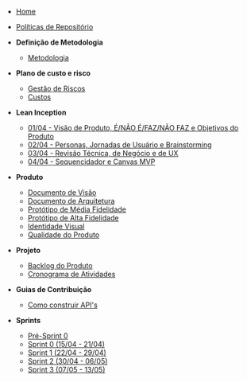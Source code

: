 <!-- docs/_sidebar.md -->
- [Home](/)
- [Políticas de Repositório](/politicas/politicas_de_repositorio.md)

- **Definição de Metodologia**
  - [Metodologia](/metodologia/metodologia.md)

- **Plano de custo e risco**
  - [Gestão de Riscos](/gestao_riscos/gestao_riscos.md)
  - [Custos](/custos/custos.md)

- **Lean Inception**
  - [01/04 - Visão de Produto, É/NÃO É/FAZ/NÃO FAZ e Objetivos do Produto](/lean_inception/lean_inception1.md)
  - [02/04 - Personas, Jornadas de Usuário e Brainstorming](/lean_inception/lean_inception2.md)
  - [03/04 - Revisão Técnica, de Negócio e de UX](/lean_inception/lean_inception3.md)
  - [04/04 - Sequencidador e Canvas MVP](/lean_inception/lean_inception4.md)

- **Produto**
  - [Documento de Visão](/produto/documento_de_visao.md)
  - [Documento de Arquitetura](/produto/documento_de_arquitetura.md)
  - [Protótipo de Média Fidelidade](/produto/prototipo_media_fidelidade.md)
  - [Protótipo de Alta Fidelidade](/produto/prototipo_alta_fidelidade.md)
  - [Identidade Visual](/produto/identidade_visual.md)
  - [Qualidade do Produto](/produto/qualidade_do_produto.md)

- **Projeto**
  - [Backlog do Produto](/projeto/backlog_produto.md)
  - [Cronograma de Atividades](/projeto/cronograma.md)

- **Guias de Contribuição**
  - [Como construir API's](/guias/arquitetura_apis.md)

- **Sprints**
  - [Pré-Sprint 0](/sprints/pre_sprint_0.md)
  - [Sprint 0 (15/04 - 21/04)](/sprints/sprint_0.md)
  - [Sprint 1 (22/04 - 29/04)](/sprints/sprint_1.md)
  - [Sprint 2 (30/04 - 06/05)](/sprints/sprint_2.md)
  - [Sprint 3 (07/05 - 13/05)](/sprints/sprint_3.md)